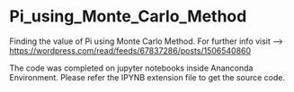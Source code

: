 # Pi_using_Monte_Carlo_Method
Finding the value of Pi using Monte Carlo Method. For further info visit --> https://wordpress.com/read/feeds/67837286/posts/1506540860

The code was completed on jupyter notebooks inside Ananconda Environment. Please refer the IPYNB extension file to get the source code.

